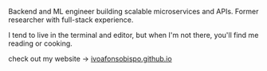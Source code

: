 Backend and ML engineer building scalable microservices and APIs. Former researcher with full-stack experience.

I tend to live in the terminal and editor, but when I'm not there, you'll find me reading or cooking.

check out my website → <a href="https://ivoafonsobispo.github.io/">ivoafonsobispo.github.io</a>

